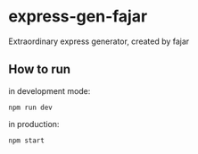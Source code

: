 # express-gen-fajar
Extraordinary express generator, created by fajar

## How to run
in development mode: 
```
npm run dev
```

in production: 
```
npm start
```
